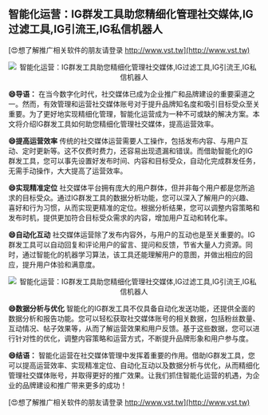 ## **智能化运营：IG群发工具助您精细化管理社交媒体,IG过滤工具,IG引流王,IG私信机器人**

[😍想了解推广相关软件的朋友请登录 http://www.vst.tw](http://www.vst.tw)

 <center><img src="https://vst.tw/MP4/tuiguang/png/8.png" alt="智能化运营：IG群发工具助您精细化管理社交媒体,IG过滤工具,IG引流王,IG私信机器人"></center>

**😄导语：**
在当今数字化时代，社交媒体已成为企业推广和品牌建设的重要渠道之一。然而，有效管理和运营社交媒体账号对于提升品牌知名度和吸引目标受众至关重要。为了更好地实现精细化管理，智能化运营成为一种不可或缺的解决方案。本文将介绍IG群发工具如何助您精细化管理社交媒体，提高运营效率。

**😄提高运营效率**
传统的社交媒体运营需要人工操作，包括发布内容、与用户互动、定时更新等。这不仅费时费力，还容易出现遗漏和错误。而借助智能化的IG群发工具，您可以事先设置好发布时间、内容和目标受众，自动化完成群发任务，无需手动操作，大大提高了运营效率。

**😄实现精准定位**
社交媒体平台拥有庞大的用户群体，但并非每个用户都是您所追求的目标受众。通过IG群发工具的数据分析功能，您可以深入了解用户的兴趣、喜好和行为习惯，从而实现更精准的定位。根据分析结果，您可以调整内容策略和发布时机，提供更加符合目标受众需求的内容，增加用户互动和转化率。

**😄自动化互动**
社交媒体运营除了发布内容外，与用户的互动也是至关重要的。IG群发工具可以自动回复和评论用户的留言、提问和反馈，节省大量人力资源。同时，通过智能化的机器学习算法，该工具还能理解用户的意图，并做出相应的回应，提升用户体验和满意度。

 <center><img src="https://vst.tw/MP4/tuiguang/png/4.png" alt="智能化运营：IG群发工具助您精细化管理社交媒体,IG过滤工具,IG引流王,IG私信机器人"></center>

**😄数据分析与优化**
智能化的IG群发工具不仅具备自动化发送功能，还提供全面的数据分析和报告功能。您可以轻松获取社交媒体账号的相关数据，包括粉丝数量、互动情况、帖子效果等，从而了解运营效果和用户反馈。基于这些数据，您可以进行针对性的优化，调整内容策略和运营方式，不断提升品牌形象和用户参与度。

**😄结语：**
智能化运营在社交媒体管理中发挥着重要的作用。借助IG群发工具，您可以提高运营效率、实现精准定位、自动化互动以及数据分析与优化，从而精细化管理社交媒体账号，并取得更好的推广效果。让我们抓住智能化运营的机遇，为企业的品牌建设和推广带来更多的成功！

[😍想了解推广相关软件的朋友请登录 http://www.vst.tw](http://www.vst.tw)



